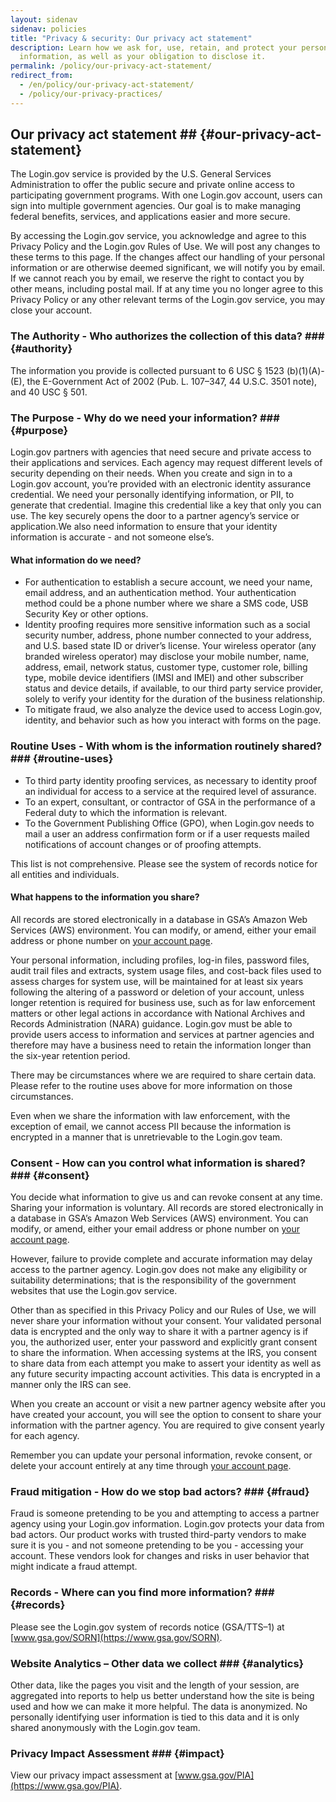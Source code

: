 ```yaml
---
layout: sidenav
sidenav: policies
title: "Privacy & security: Our privacy act statement"
description: Learn how we ask for, use, retain, and protect your personal
  information, as well as your obligation to disclose it.
permalink: /policy/our-privacy-act-statement/
redirect_from:
  - /en/policy/our-privacy-act-statement/
  - /policy/our-privacy-practices/
---
```

## Our privacy act statement ## {#our-privacy-act-statement}

The Login.gov service is provided by the U.S. General Services Administration to offer the public secure and private online access to participating government programs. With one Login.gov account, users can sign into multiple government agencies. Our goal is to make managing federal benefits, services, and applications easier and more secure.

By accessing the Login.gov service, you acknowledge and agree to this Privacy Policy and the Login.gov Rules of Use. We will post any changes to these terms to this page. If the changes affect our handling of your personal information or are otherwise deemed significant, we will notify you by email. If we cannot reach you by email, we reserve the right to contact you by other means, including postal mail. If at any time you no longer agree to this Privacy Policy or any other relevant terms of the Login.gov service, you may close your account.

### The Authority - Who authorizes the collection of this data?  ### {#authority}

The information you provide is collected pursuant to 6 USC § 1523 (b)(1)(A)-(E), the E-Government Act of 2002 (Pub. L. 107–347, 44 U.S.C. 3501 note), and 40 USC § 501.

### The Purpose - Why do we need your information? ### {#purpose}

Login.gov partners with agencies that need secure and private access to their applications and services. Each agency may request different levels of security depending on their needs. When you create and sign in to a Login.gov account, you’re provided with an electronic identity assurance credential. We need your personally identifying information, or PII, to generate that credential. Imagine this credential like a key that only you can use. The key securely opens the door to a partner agency’s service or application.We also need information to ensure that your identity information is accurate - and not someone else’s.

#### What information do we need?

* For authentication to establish a secure account, we need your name, email address, and an authentication method. Your authentication method could be a phone number where we share a SMS code, USB Security Key or other options.
* Identity proofing requires more sensitive information such as a social security number, address, phone number connected to your address, and U.S. based state ID or driver’s license. Your wireless operator (any branded wireless operator) may disclose your mobile number, name, address, email, network status, customer type, customer role, billing type, mobile device identifiers (IMSI and IMEI) and other subscriber status and device details, if available, to our third party service provider, solely to verify your identity for the duration of the business relationship.
* To mitigate fraud, we also analyze the device used to access Login.gov, identity, and behavior such as how you interact with forms on the page.

### Routine Uses - With whom is the information routinely shared? ### {#routine-uses}

* To third party identity proofing services, as necessary to identity proof an individual for access to a service at the required level of assurance.
* To an expert, consultant, or contractor of GSA in the performance of a Federal duty to which the information is relevant.
* To the Government Publishing Office (GPO), when Login.gov needs to mail a user an address confirmation form or if a user requests mailed notifications of account changes or of proofing attempts.

This list is not comprehensive. Please see the system of records notice for all entities and individuals.

#### What happens to the information you share?

All records are stored electronically in a database in GSA’s Amazon Web Services (AWS) environment. You can modify, or amend, either your email address or phone number on [your account page](https://secure.login.gov/account).

Your personal information, including profiles, log-in files, password files, audit trail files and extracts, system usage files, and cost-back files used to assess charges for system use, will be maintained for at least six years following the altering of a password or deletion of your account, unless longer retention is required for business use, such as for law enforcement matters or other legal actions in accordance with National Archives and Records Administration (NARA) guidance. Login.gov must be able to provide users access to information and services at partner agencies and therefore may have a business need to retain the information longer than the six-year retention period.

There may be circumstances where we are required to share certain data. Please refer to the routine uses above for more information on those circumstances.

Even when we share the information with law enforcement, with the exception of email, we cannot access PII because the information is encrypted in a manner that is unretrievable to the Login.gov team.

### Consent - How can you control what information is shared? ### {#consent}

You decide what information to give us and can revoke consent at any time. Sharing your information is voluntary. All records are stored electronically in a database in GSA’s Amazon Web Services (AWS) environment. You can modify, or amend, either your email address or phone number on [your account page](https://secure.login.gov/account).

However, failure to provide complete and accurate information may delay access to the partner agency. Login.gov does not make any eligibility or suitability determinations; that is the responsibility of the government websites that use the Login.gov service.

Other than as specified in this Privacy Policy and our Rules of Use, we will never share your information without your consent. Your validated personal data is encrypted and the only way to share it with a partner agency is if you, the authorized user, enter your password and explicitly grant consent to share the information. When accessing systems at the IRS, you consent to share data from each attempt you make to assert your identity as well as any future security impacting account activities. This data is encrypted in a manner only the IRS can see.

When you create an account or visit a new partner agency website after you have created your account, you will see the option to consent to share your information with the partner agency. You are required to give consent yearly for each agency.

Remember you can update your personal information, revoke consent, or delete your account entirely at any time through [your account page](https://secure.login.gov/account).

### Fraud mitigation - How do we stop bad actors? ### {#fraud}

Fraud is someone pretending to be you and attempting to access a partner agency using your Login.gov information. Login.gov protects your data from bad actors. Our product works with trusted third-party vendors to make sure it is you - and not someone pretending to be you - accessing your account. These vendors look for changes and risks in user behavior that might indicate a fraud attempt.

### Records - Where can you find more information? ### {#records}

Please see the Login.gov system of records notice (GSA/TTS–1) at [www.gsa.gov/SORN](https://www.gsa.gov/SORN).

### Website Analytics – Other data we collect ### {#analytics}

Other data, like the pages you visit and the length of your session, are aggregated into reports to help us better understand how the site is being used and how we can make it more helpful. The data is anonymized. No personally identifying user information is tied to this data and it is only shared anonymously with the Login.gov team.

### Privacy Impact Assessment ### {#impact}

View our privacy impact assessment at [www.gsa.gov/PIA](https://www.gsa.gov/PIA).